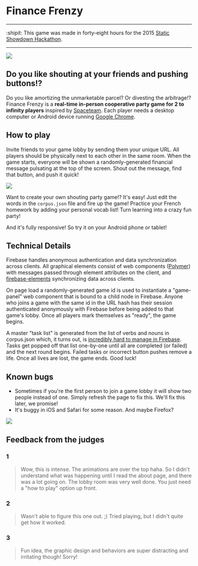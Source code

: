# Finance Frenzy

---

:shipit:
This game was made in forty-eight hours
for the 2015 [Static Showdown Hackathon](http://www.staticshowdown.com/).

---

![](https://www.filepicker.io/api/file/xbWYHXK4RmyTqPRLi5gu)

## Do you like shouting at your friends and pushing buttons!?

Do you like amortizing the unmarketable parcel? Or divesting the arbitrage!? Finance Frenzy is a **real-time in-person cooperative party game for 2 to infinity players** inspired by [Spaceteam](http://www.sleepingbeastgames.com/spaceteam/). Each player needs a desktop computer or Android device running [Google Chrome](https://www.google.com/chrome).

## How to play

Invite friends to your game lobby by sending them your unique URL. All players should be physically next to each other in the same room. When the game starts, everyone will be shown a randomly-generated financial message pulsating at the top of the screen. Shout out the message, find that button, and push it quick!

![](http://i.imgur.com/rNhE4YF.jpg)

Want to create your own shouting party game!? It's easy! Just edit the words in the `corpus.json` file and fire up the game! Practice your French homework by adding your personal vocab list! Turn learning into a crazy fun party!

And it's fully responsive! So try it on your Android phone or tablet!

## Technical Details

Firebase handles anonymous authentication and data synchronization across clients. All graphical elements consist of web components ([Polymer](https://www.polymer-project.org/)) with messages passed through element attributes on the client, and [firebase-elements](https://github.com/polymer/firebase-element) synchronizing data across clients.

On page load a randomly-generated game id is used to instantiate a "game-panel" web component that is bound to a child node in Firebase. Anyone who joins a game with the same id in the URL hash has their session authenticated anonymously with Firebase before being added to that game's lobby. Once all players mark themselves as "ready", the game begins.

A master "task list" is generated from the list of verbs and nouns in corpus.json which, it turns out, is [incredibly hard to manage in Firebase](https://www.firebase.com/blog/2014-05-06-synchronized-arrays.html). Tasks get popped off that list one-by-one until all are completed (or failed) and the next round begins. Failed tasks or incorrect button pushes remove a life. Once all lives are lost, the game ends. Good luck!

## Known bugs

- Sometimes if you're the first person to join a game lobby it will show two people instead of one. Simply refresh the page to fix this. We'll fix this later, we promise!
- It's buggy in iOS and Safari for some reason. And maybe Firefox?

![](http://i.imgur.com/6HefW5C.jpg)

## Feedback from the judges

### 1
> Wow, this is intense. The animations are over the top haha.
So I didn't understand what was happening until I read the about page, and there was a lot going on.
The lobby room was very well done. You just need a "how to play" option up front.

### 2
> Wasn't able to figure this one out. ;) Tried playing, but I didn't quite get how it worked.

### 3
> Fun idea, the graphic design and behaviors are super distracting and irritating though! Sorry!
